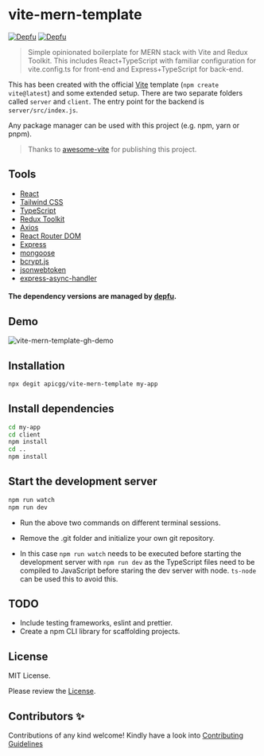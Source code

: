 # vite-mern-template

[![Depfu](https://badges.depfu.com/badges/1b70410a7764005553d576dd171dce8d/status.svg)](https://depfu.com)
[![Depfu](https://badges.depfu.com/badges/1b70410a7764005553d576dd171dce8d/count.svg)](https://depfu.com/github/apicgg/vite-mern-template?project_id=38988)

> Simple opinionated boilerplate for MERN stack with Vite and Redux Toolkit.
> This includes React+TypeScript with familiar configuration for vite.config.ts for front-end and Express+TypeScript for back-end.

This has been created with the official [Vite](https://vitejs.dev/) template (`npm create vite@latest`) and some extended setup. There are two separate folders called `server` and `client`. The entry point for the backend is `server/src/index.js`.

Any package manager can be used with this project (e.g. npm, yarn or pnpm).

> Thanks to [awesome-vite](https://github.com/vitejs/awesome-vite) for publishing this project.

## Tools

- [React](https://reactjs.org/)
- [Tailwind CSS](https://tailwindcss.com/)
- [TypeScript](https://www.typescriptlang.org/)
- [Redux Toolkit](https://redux-toolkit.js.org/)
- [Axios](https://axios-http.com/)
- [React Router DOM](https://reactrouter.com/)
- [Express](https://expressjs.com/)
- [mongoose](https://mongoosejs.com/)
- [bcrypt.js](https://www.npmjs.com/package/bcryptjs)
- [jsonwebtoken](https://www.npmjs.com/package/jsonwebtoken)
- [express-async-handler](https://www.npmjs.com/package/express-async-handler)

#### The dependency versions are managed by [depfu](https://depfu.com/).

## Demo

![vite-mern-template-gh-demo](https://user-images.githubusercontent.com/78271602/234833309-fe8df564-2895-4727-be1e-c807fe142333.gif)

## Installation

```bash
npx degit apicgg/vite-mern-template my-app
```

## Install dependencies

```bash
cd my-app
cd client
npm install
cd ..
npm install
```

## Start the development server

```bash
npm run watch
npm run dev
```

- Run the above two commands on different terminal sessions.

- Remove the .git folder and initialize your own git repository.
- In this case `npm run watch` needs to be executed before starting the development server with `npm run dev` as the TypeScript files need to be compiled to JavaScript before staring the dev server with node. `ts-node` can be used this to avoid this.

## TODO

- Include testing frameworks, eslint and prettier.
- Create a npm CLI library for scaffolding projects.

## License

MIT License.

Please review the [License](https://github.com/apicgg/vite-mern-template/blob/main/LICENSE).

## Contributors ✨

Contributions of any kind welcome! Kindly have a look into [Contributing Guidelines](CONTRIBUTING.md)
